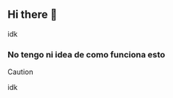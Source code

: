 ## Hi there 👋
idk

### No tengo ni idea de como funciona esto 
<!--
- *idk*
- **idk**
  - **_idk_**
    - ~~idk~~
- <ins>idk</ins>  
ummm `idk` ctrl+e


ummm <sup>idk</sup> ummm  
ummm <sub>idk</sub> ummm  
- [idk](https://osintframework.com/)  
[ ] idk  
[x] idk


> [!NOTE]
> idk

> [!TIP]
> idk

> [!IMPORTANT]
> idk  

> [!WARNING]
> idk  
-->
> [!CAUTION]
> idk  




<!--
**pedronavarrofdez/pedronavarrofdez** is a ✨ _special_ ✨ repository because its `README.md` (this file) appears on your GitHub profile.

Here are some ideas to get you started:

- 🔭 I’m currently working on ...
- 🌱 I’m currently learning ...
- 👯 I’m looking to collaborate on ...
- 🤔 I’m looking for help with ...
- 💬 Ask me about ...
- 📫 How to reach me: ...
- 😄 Pronouns: ...
- ⚡ Fun fact: ...
-->
